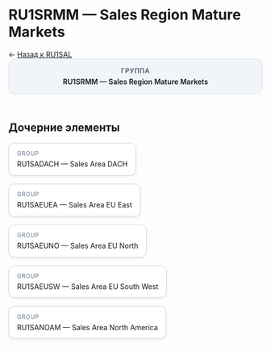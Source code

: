 # RU1SRMM — Sales Region Mature Markets
<p class="cc-breadcrumb">← <a href='../../level_02/RU1SAL/'>Назад к RU1SAL</a></p>
<style>
.cc-container { display: flex; flex-direction: column; gap: 1.5rem; }
.cc-breadcrumb { margin: 0; }
.cc-parent { padding: 1rem 1.25rem; border-radius: 12px; background: #f1f5f9; border: 1px solid #d8dee9; text-align: center; font-weight: 600; }
.cc-parent .cc-tag { font-size: 0.8rem; text-transform: uppercase; color: #475569; letter-spacing: 0.06em; }
.cc-children { display: flex; flex-wrap: wrap; gap: 1rem; }
.cc-tile { display: block; min-width: 180px; padding: 0.85rem 1rem; border-radius: 12px; border: 1px solid #d1d5db; background: #ffffff; box-shadow: 0 2px 4px rgba(15, 23, 42, 0.08); transition: transform 0.1s ease, box-shadow 0.1s ease; color: inherit; text-decoration: none; }
.cc-tile:hover { transform: translateY(-2px); box-shadow: 0 6px 12px rgba(15, 23, 42, 0.15); }
.cc-tile-leaf { background: #f8fafc; }
.cc-tag { font-size: 0.7rem; color: #64748b; text-transform: uppercase; letter-spacing: 0.08em; margin-bottom: 0.3rem; }
.cc-person { margin-top: 0.35rem; font-size: 0.8rem; color: #1f2937; }
</style>
<div class='cc-container'>
  <div class='cc-parent'>
    <div class='cc-tag'>Группа</div>
    <div>RU1SRMM — Sales Region Mature Markets</div>
  </div>
  <div>
    <h2>Дочерние элементы</h2>
<div class='cc-children'><a class='cc-tile' href='../../level_04/RU1SADACH/'><div class='cc-tag'>GROUP</div><div>RU1SADACH — Sales Area DACH</div></a><a class='cc-tile' href='../../level_04/RU1SAEUEA/'><div class='cc-tag'>GROUP</div><div>RU1SAEUEA — Sales Area EU East</div></a><a class='cc-tile' href='../../level_04/RU1SAEUNO/'><div class='cc-tag'>GROUP</div><div>RU1SAEUNO — Sales Area EU North</div></a><a class='cc-tile' href='../../level_04/RU1SAEUSW/'><div class='cc-tag'>GROUP</div><div>RU1SAEUSW — Sales Area EU South West</div></a><a class='cc-tile' href='../../level_04/RU1SANOAM/'><div class='cc-tag'>GROUP</div><div>RU1SANOAM — Sales Area North America</div></a></div>
  </div>
</div>
